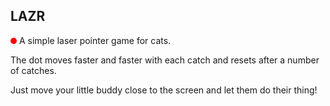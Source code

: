 ## LAZR

<img src="src/favicon.svg" height=10px/>
A simple laser pointer game for cats.

The dot moves faster and faster with each catch and resets after a number of catches.

Just move your little buddy close to the screen and let them do their thing!
